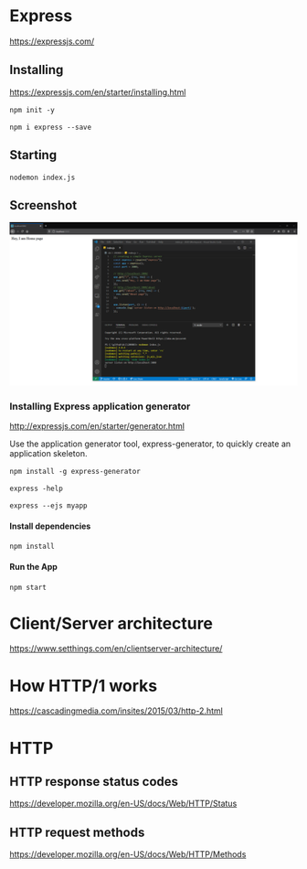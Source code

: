 # Express

https://expressjs.com/

## Installing

https://expressjs.com/en/starter/installing.html

```
npm init -y
```

```
npm i express --save
```

## Starting

```
nodemon index.js
```

## Screenshot

![screenshot](./screenshot.png)

### Installing Express application generator

http://expressjs.com/en/starter/generator.html

Use the application generator tool, express-generator, to quickly create an application skeleton.

```
npm install -g express-generator
```

```
express -help
```

```
express --ejs myapp
```

#### Install dependencies

```
npm install
```

#### Run the App

```
npm start
```

# Client/Server architecture

https://www.setthings.com/en/clientserver-architecture/

# How HTTP/1 works

https://cascadingmedia.com/insites/2015/03/http-2.html

# HTTP

## HTTP response status codes

https://developer.mozilla.org/en-US/docs/Web/HTTP/Status

## HTTP request methods

https://developer.mozilla.org/en-US/docs/Web/HTTP/Methods